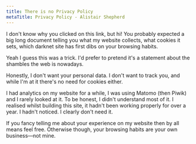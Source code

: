 ```yaml
---
title: There is no Privacy Policy
metaTitle: Privacy Policy - Alistair Shepherd
---
```


I don't know why you clicked on this link, but hi! You probably expected a big long document telling you what my website collects, what cookies it sets, which darknet site has first dibs on your browsing habits.

Yeah I guess this was a trick. I'd prefer to pretend it's a statement about the shambles the web is nowadays.

Honestly, I don't want your personal data. I don't want to track you, and while I'm at it there's no need for cookies either.

I had analytics on my website for a while, I was using Matomo (then Piwik) and I rarely looked at it. To be honest, I didn't understand most of it. I realised whilst building this site, it hadn't been working properly for over a year. I hadn't noticed. I clearly don't need it.

If you fancy telling me about your experience on my website then by all means feel free. Otherwise though, your browsing habits are your own business—not mine.
